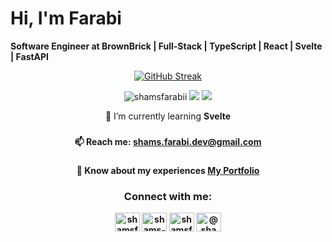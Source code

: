 # Hi, I'm Farabi
**Software Engineer at BrownBrick | Full-Stack | TypeScript | React | Svelte | FastAPI**

<div align="center">
<a href="https://git.io/streak-stats"><img src="https://github-readme-streak-stats.herokuapp.com?user=shamsfarabii&theme=monokai" alt="GitHub Streak" /></a>
</div>



<p align="center"> <img src="https://komarev.com/ghpvc/?username=shamsfarabii&label=Profile%20views&color=brightgreen&style=flat" alt="shamsfarabii" />  <a href="https://github.com/shamsfarabii"><img src="https://img.shields.io/github/followers/shamsfarabii?style=social" /></a> <a href="https://twitter.com/@shamsfarabi"><img src="https://img.shields.io/twitter/follow/shamsfarabii?style=social" /> </a> </p>

<div align="center">
🌱 I’m currently learning <b>Svelte<b>

###

📫 Reach me:  **shams.farabi.dev@gmail.com**

###

📄 Know about my experiences [My Portfolio](https://shams-farabi.vercel.app/)
</div>

<h3 align="center">Connect with me:</h3>
<p align="center">
<a href="https://x.com/shamsfarabi99" target="blank"><img align="center" src="https://raw.githubusercontent.com/rahuldkjain/github-profile-readme-generator/master/src/images/icons/Social/twitter.svg" alt="shamsfarabi99" height="30" width="40" /></a>
<a href="https://linkedin.com/in/shams-farabi" target="blank"><img align="center" src="https://raw.githubusercontent.com/rahuldkjain/github-profile-readme-generator/master/src/images/icons/Social/linked-in-alt.svg" alt="shams-farabi" height="30" width="40" /></a>
<a href="https://fb.com/shamsfarabii" target="blank"><img align="center" src="https://raw.githubusercontent.com/rahuldkjain/github-profile-readme-generator/master/src/images/icons/Social/facebook.svg" alt="shamsfarabii" height="30" width="40" /></a>
<a href="https://www.youtube.com/channel/UCak8ZotZ1kRlVlLIuJSQxJw" target="blank"><img align="center" src="https://raw.githubusercontent.com/rahuldkjain/github-profile-readme-generator/master/src/images/icons/Social/youtube.svg" alt="@shamsfarabi7308" height="30" width="40" /></a>
</p>


